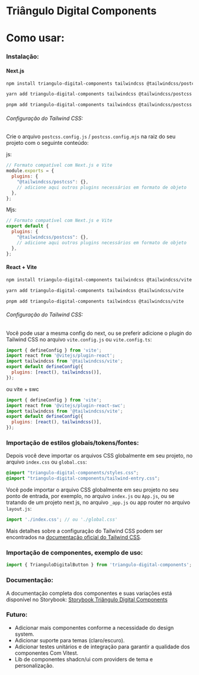 # Triângulo Digital Components

# Como usar:

### Instalação:

#### Next.js

```bash
npm install triangulo-digital-components tailwindcss @tailwindcss/postcss
```
```bash
yarn add triangulo-digital-components tailwindcss @tailwindcss/postcss
```
```bash
pnpm add triangulo-digital-components tailwindcss @tailwindcss/postcss
```


###### Configuração do Tailwind CSS:

Crie o arquivo `postcss.config.js` / `postcss.config.mjs` na raiz do seu projeto com o seguinte conteúdo:

js:
```javascript
// Formato compatível com Next.js e Vite
module.exports = {
  plugins: {
    "@tailwindcss/postcss": {},
    // adicione aqui outros plugins necessários em formato de objeto
  },
};
```
Mjs:
```javascript
// Formato compatível com Next.js e Vite
export default {
  plugins: {
    "@tailwindcss/postcss": {},
    // adicione aqui outros plugins necessários em formato de objeto
  },
};
```
#### React + Vite

```bash
npm install triangulo-digital-components tailwindcss @tailwindcss/vite
```
```bash
yarn add triangulo-digital-components tailwindcss @tailwindcss/vite
```
```bash
pnpm add triangulo-digital-components tailwindcss @tailwindcss/vite
```

###### Configuração do Tailwind CSS:

Você pode usar a mesma config do next, ou se preferir adicione o plugin do Tailwind CSS no arquivo `vite.config.js` ou `vite.config.ts`:
```javascript
import { defineConfig } from 'vite';
import react from '@vitejs/plugin-react';
import tailwindcss from '@tailwindcss/vite';
export default defineConfig({
  plugins: [react(), tailwindcss()],
});
```
ou vite + swc
```javascript
import { defineConfig } from 'vite';
import react from '@vitejs/plugin-react-swc';
import tailwindcss from '@tailwindcss/vite';
export default defineConfig({
  plugins: [react(), tailwindcss()],
});
```

### Importação de estilos globais/tokens/fontes:
Depois você deve importar os arquivos CSS globalmente em seu projeto, no arquivo `index.css` ou `global.css`:
```css
@import "triangulo-digital-components/styles.css";
@import "triangulo-digital-components/tailwind-entry.css";
```

Você pode importar o arquivo CSS globalmente em seu projeto no seu ponto de entrada, por exemplo, no arquivo `index.js` ou `App.js`, ou se tratando de um projeto next js, no arquivo `_app.js` ou app router no arquivo `layout.js`:
```javascript
import './index.css'; // ou './global.css'
```

Mais detalhes sobre a configuração do Tailwind CSS podem ser encontrados na [documentação oficial do Tailwind CSS](https://tailwindcss.com/docs/installation).

### Importação de componentes, exemplo de uso:
```javascript
import { TrianguloDigitalButton } from 'triangulo-digital-components';
```

### Documentação:
A documentação completa dos componentes e suas variações está disponível no Storybook: [Storybook Triângulo Digital Components](https://triangulo-digital-components.vercel.app/)


### Futuro:
- Adicionar mais componentes conforme a necessidade do design system.
- Adicionar suporte para temas (claro/escuro).
- Adicionar testes unitários e de integração para garantir a qualidade dos componentes Com Vitest.
- Lib de componentes shadcn/ui com providers de tema e personalização.

